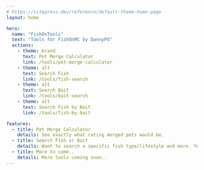 ```yaml
---
# https://vitepress.dev/reference/default-theme-home-page
layout: home

hero:
  name: "FishOnTools"
  text: "Tools for FishOnMC by DannyPX"
  actions:
    - theme: brand
      text: Pet Merge Calculator
      link: /tools/pet-merge-calculator
    - theme: alt
      text: Search Fish
      link: /tools/fish-search
    - theme: alt
      text: Search Bait
      link: /tools/bait-search
    - theme: alt
      text: Search Fish by Bait
      link: /tools/fish-by-bait

features:
  - title: Pet Merge Calculator
    details: See exactly what rating merged pets would be.
  - title: Search Fish or Bait
    details: Want to search a specific fish type/lifestyle and more. You can do that here!
  - title: More to come..
    details: More tools coming soon..
---
```



